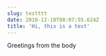 ```yaml
---
slug: testttt
date: 2018-12-18T08:07:55.624Z
title: 'Hi, this is a test'
---
```

Greetings from the body
